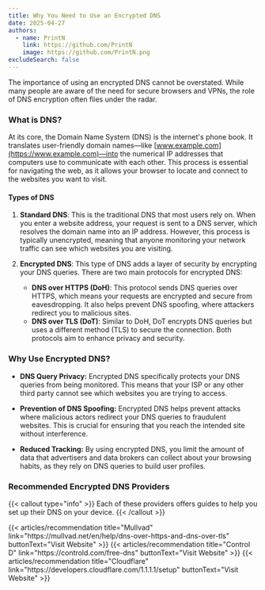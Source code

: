 ```yaml
---
title: Why You Need to Use an Encrypted DNS
date: 2025-04-27
authors:
  - name: PrintN
    link: https://github.com/PrintN
    image: https://github.com/PrintN.png
excludeSearch: false
---
```

The importance of using an encrypted DNS cannot be overstated. While many people are aware of the need for secure browsers and VPNs, the role of DNS encryption often flies under the radar.

### What is DNS?
At its core, the Domain Name System (DNS) is the internet's phone book. It translates user-friendly domain names—like [www.example.com](https://www.example.com)—into the numerical IP addresses that computers use to communicate with each other. This process is essential for navigating the web, as it allows your browser to locate and connect to the websites you want to visit.

#### Types of DNS  
1. **Standard DNS**: This is the traditional DNS that most users rely on. When you enter a website address, your request is sent to a DNS server, which resolves the domain name into an IP address. However, this process is typically unencrypted, meaning that anyone monitoring your network traffic can see which websites you are visiting.

2. **Encrypted DNS**: This type of DNS adds a layer of security by encrypting your DNS queries. There are two main protocols for encrypted DNS:
   - **DNS over HTTPS (DoH)**: This protocol sends DNS queries over HTTPS, which means your requests are encrypted and secure from eavesdropping. It also helps prevent DNS spoofing, where attackers redirect you to malicious sites.
   - **DNS over TLS (DoT)**: Similar to DoH, DoT encrypts DNS queries but uses a different method (TLS) to secure the connection. Both protocols aim to enhance privacy and security.

### Why Use Encrypted DNS?
- **DNS Query Privacy:** Encrypted DNS specifically protects your DNS queries from being monitored. This means that your ISP or any other third party cannot see which websites you are trying to access.

- **Prevention of DNS Spoofing:** Encrypted DNS helps prevent attacks where malicious actors redirect your DNS queries to fraudulent websites. This is crucial for ensuring that you reach the intended site without interference.

- **Reduced Tracking:** By using encrypted DNS, you limit the amount of data that advertisers and data brokers can collect about your browsing habits, as they rely on DNS queries to build user profiles.

### Recommended Encrypted DNS Providers
{{< callout type="info" >}}
  Each of these providers offers guides to help you set up their DNS on your device.
{{< /callout >}}
<div class="recommendations">  
  <div class="grid">  
    {{< articles/recommendation title="Mullvad" link="https://mullvad.net/en/help/dns-over-https-and-dns-over-tls" buttonText="Visit Website" >}}
    {{< articles/recommendation title="Control D" link="https://controld.com/free-dns" buttonText="Visit Website" >}}
    {{< articles/recommendation title="Cloudflare" link="https://developers.cloudflare.com/1.1.1.1/setup" buttonText="Visit Website" >}}
  </div>
</div>